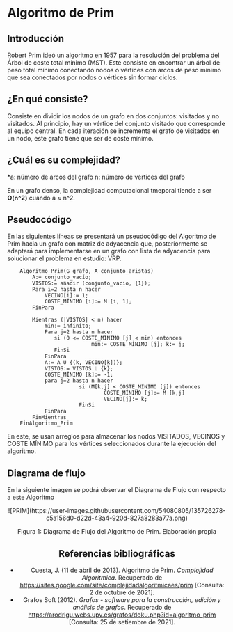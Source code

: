 # Algoritmo de Prim
## Introducción
Robert Prim ideó un algoritmo en 1957 para la resolución del problema del Árbol de coste total mínimo (MST).  Este consiste en encontrar un árbol de peso total mínimo conectando nodos o vértices con arcos de peso mínimo que sea conectados por nodos o vértices sin formar ciclos.

## ¿En qué consiste?
Consiste en dividir los nodos de un grafo en dos conjuntos: visitados y no visitados. Al principio, hay un vértice del conjunto visitado que corresponde al equipo central. En cada iteración se incrementa el grafo de visitados en un nodo, este grafo tiene que ser de coste mínimo. 

## ¿Cuál es su complejidad?

*a: número de arcos del grafo
n: número de vértices del grafo

En un grafo denso, la complejidad computacional tmeporal tiende a ser **O(n^2)** cuando a ≈ n^2.

## Pseudocódigo 
En las siguientes líneas se presentará un pseudocódigo del Algoritmo de Prim hacia un grafo con matriz de adyacencia que, posteriormente se adaptará para implementarse en un grafo con lista de adyacencia para solucionar el problema en estudio: VRP. 

```
    Algoritmo_Prim(G grafo, A conjunto_aristas)
        A:= conjunto_vacío;
        VISTOS:= añadir (conjunto_vacio, {1});
        Para i=2 hasta n hacer
            VECINO[i]:= 1;
            COSTE_MÍNIMO [i]:= M [i, 1];
        FinPara

        Mientras (|VISTOS| < n) hacer           
            min:= infinito;
            Para j=2 hasta n hacer
               si (0 <= COSTE_MÍNIMO [j] < min) entonces
                           min:= COSTE_MÍNIMO [j]; k:= j;
               FinSi
            FinPara
            A:= A U {(k, VECINO[k])};
            VISTOS:= VISTOS U {k};
            COSTE_MÍNIMO [k]:= -1;
            para j=2 hasta n hacer
                       si (M[k,j] < COSTE_MÍNIMO [j]) entonces                   
                               COSTE_MÍNIMO [j]:= M [k,j]                                          
                               VECINO[j]:= k;
                       FinSi
            FinPara
        FinMientras
    FinAlgoritmo_Prim
```
 En este, se usan arreglos para almacenar los nodos VISITADOS, VECINOS y COSTE MÍNIMO para los vértices seleccionados durante la ejecución del algoritmo.
 
## Diagrama de flujo
En la siguiente imagen se podrá observar el Diagrama de Flujo con respecto a este Algoritmo
<p align=center>
![PRIM](https://user-images.githubusercontent.com/54080805/135726278-c5a156d0-d22d-43a4-920d-827a8283a77a.png)
<div align="center"> Figura 1: Diagrama de Flujo del Algoritmo de Prim. Elaboración propia
</p>

    

## Referencias bibliográficas
- Cuesta, J. (11 de abril de 2013). Algoritmo de Prim. *Complejidad Algorítmica*. Recuperado de https://sites.google.com/site/complejidadalgoritmicaes/prim \[Consulta: 2 de octubre de 2021].
- Grafos Soft (2012). *Grafos - software para la construcción, edición y análisis de grafos*. Recuperado de https://arodrigu.webs.upv.es/grafos/doku.php?id=algoritmo_prim \[Consulta: 25 de setiembre de 2021].
